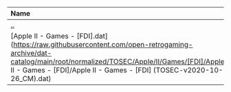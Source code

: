 |Name|Size|
|:---|---:|
|[..](../index.html)|DIR|
|[Apple II - Games - [FDI].dat](https://raw.githubusercontent.com/open-retrogaming-archive/dat-catalog/main/root/normalized/TOSEC/Apple/II/Games/[FDI]/Apple II - Games - [FDI]/Apple II - Games - [FDI] (TOSEC-v2020-10-26_CM).dat)|810|
